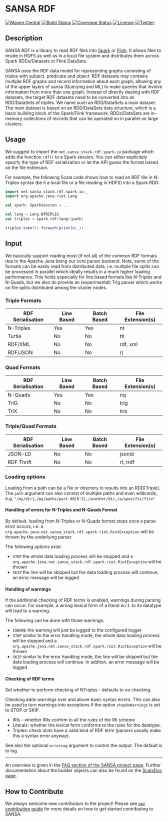 # SANSA RDF
[![Maven Central](https://maven-badges.herokuapp.com/maven-central/net.sansa-stack/sansa-rdf-parent_2.11/badge.svg)](https://maven-badges.herokuapp.com/maven-central/net.sansa-stack/sansa-rdf-parent_2.11)
[![Build Status](https://ci.aksw.org/jenkins/job/SANSA%20RDF/job/develop/badge/icon)](https://ci.aksw.org/jenkins/job/SANSA%20RDF/job/develop/)
[![Coverage Status](https://coveralls.io/repos/github/SANSA-Stack/SANSA-RDF/badge.svg?branch=develop)](https://coveralls.io/github/SANSA-Stack/SANSA-RDF?branch=develop)
[![License](https://img.shields.io/badge/License-Apache%202.0-blue.svg)](https://opensource.org/licenses/Apache-2.0)
[![Twitter](https://img.shields.io/twitter/follow/SANSA_Stack.svg?style=social)](https://twitter.com/SANSA_Stack)

## Description
SANSA RDF is a library to read RDF files into [Spark](https://spark.apache.org) or [Flink](https://flink.apache.org). It allows files to reside in HDFS as well as in a local file system and distributes them across Spark RDDs/Datasets or Flink DataSets.


SANSA uses the RDF data model for representing graphs consisting of triples with subject, predicate and object. RDF datasets may contains multiple RDF graphs and record information about each graph, allowing any of the upper layers of sansa (Querying and ML) to make queries that involve information from more than one graph. Instead of directly dealing with RDF datasets, the target RDF datasets need to be converted into an RDD/DataSets of triples. We name such an RDD/DataSets a main dataset. The main dataset is based on an RDD/DataSets data structure, which is a basic building block of the Spark/Flink framework. RDDs/DataSets are in-memory collections of records that can be operated on in parallel on large clusters.

## Usage

We suggest to import the `net.sansa_stack.rdf.spark.io` package which adds the function `rdf()` to a Spark session. You can either explicitely specify the type of RDF serialization or let the API guess the format based on the file extension. 

For example, the following Scala code shows how to read an RDF file in N-Triples syntax (be it a local file or a file residing in HDFS) into a Spark RDD:
```scala
import net.sansa_stack.rdf.spark.io._
import org.apache.jena.riot.Lang

val spark: SparkSession = ...

val lang = Lang.NTRIPLES
val triples = spark.rdf(lang)(path)

triples.take(5).foreach(println(_))
```

## Input
We basically support reading most (if not all) of the common RDF formats due to the Apache Jena being our core parser backend. Note, some of the formats can be easily read from distributed data, i.e. multiple file splits can be processed in parallel which ideally results in a much higher loading performance. This holds especially for line based formats like N-Triples and N-Quads, but we also do provide an (experimental) Trig parser which works on file splits distributed among the cluster nodes.

### Triple Formats

| RDF Serialisation  | Line Based  | Batch Based  | File Extension(s) |
|--------------------|-------------|--------------|-------------------|
| N-Triples           | Yes         | Yes          | nt                |
| Turtle             | No          | No           | ttl               |
| RDF/XML            | No          | No           | rdf, xml          |
| RDF/JSON           | No          | No           | rj                |

### Quad Formats

| RDF Serialisation  | Line Based  | Batch Based  | File Extension(s) |
|--------------------|-------------|--------------|------------|
| N-Quads             | Yes         | Yes          | nq        |
| TriG               | No          | No           | trig        |
| TriX               | No          | No           | trix        |

### Triple/Quad Formats

| RDF Serialisation  | Line Based  | Batch Based  | File Extension(s) |
|--------------------|-------------|--------------|------------|
| JSON-LD            | No          | No           | jsonld        |
| RDF Thrift         | No          | No           | rt, trdf        |

### Loading options
Loading from a path can be a file or directory in results into an RDD[Triple].
The `path` argument can also consist of multiple paths
and even wildcards, e.g.
`"/my/dir1,/my/paths/part-00[0-5],/another/dir,/a/specific/file"`

#### Handling of errors for N-Triples and N-Quads Format

By default, loading from N-Triples or N-Quads format stops once a parse error occurs, i.e. a `org.apache.jena.net.sansa_stack.rdf.spark.riot.RiotException` will be thrown by the underlying parser.

The following options exist:
- `STOP` the whole data loading process will be stopped and a `org.apache.jena.net.sansa_stack.rdf.spark.riot.RiotException` will be thrown
- `SKIP` the line will be skipped but the data loading process will continue, an error message will be logged

#### Handling of warnings

If the additional checking of RDF terms is enabled, warnings during parsing can occur. For example,
a wrong lexical form of a literal w.r.t. to its datatype will lead to a warning.

The following can be done with those warnings:
- `IGNORE` the warning will just be logged to the configured logger
- `STOP` similar to the error handling mode, the whole data loading process will be stopped and a
`org.apache.jena.net.sansa_stack.rdf.spark.riot.RiotException` will be thrown
- `SKIP` similar to the error handling mode, the line will be skipped but the data loading process will continue. 
In additon, an error message will be logged


#### Checking of RDF terms
Set whether to perform checking of NTriples - defaults to no checking.

Checking adds warnings over and above basic syntax errors.
This can also be used to turn warnings into exceptions if the option `stopOnWarnings` is set to STOP or SKIP.

- IRIs - whether IRIs confirm to all the rules of the IRI scheme
- Literals: whether the lexical form conforms to the rules for the datatype.
- Triples: check slots have a valid kind of RDF term (parsers usually make this a syntax error anyway).


See also the optional `errorLog` argument to control the output. The default is to log.

---
An overview is given in the [FAQ section of the SANSA project page](http://sansa-stack.net/faq/#rdf-processing). 
Further documentation about the builder objects can also be found on the [ScalaDoc page](http://sansa-stack.net/scaladocs/).

## How to Contribute
We always welcome new contributors to the project! Please see [our contribution guide](http://sansa-stack.net/contributing-to-sansa/) for more details on how to get started contributing to SANSA.

